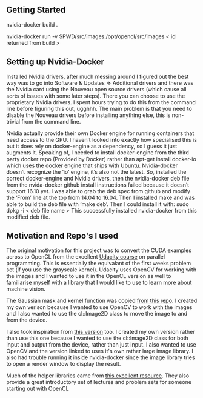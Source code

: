 ## Getting Started

nvidia-docker build .

nvidia-docker run -v $PWD/src/images:/opt/opencl/src/images < id returned from build >

## Setting up Nvidia-Docker

Installed Nvidia drivers, after much messing around I figured out the best way was to go into Software & Updates => Additional drivers and there was the Nvidia card using the Nouveau open source drivers (which cause all sorts of issues with some later steps). There you can choose to use the proprietary Nvidia drivers. I spent hours trying to do this from the command line before figuring this out, ugghhh. The main problem is that you need to disable the Nouveau drivers before installing anything else, this is non-trivial from the command line.

Nvidia actually provide their own Docker engine for running containers that need access to the GPU. I haven’t looked into exactly how specialised this is but it does rely on docker-engine as a dependency, so I guess it just augments it. Speaking of, I needed to install docker-engine from the third party docker repo (Provided by Docker) rather than apt-get install docker-io which uses the docker engine that ships with Ubuntu. Nvidia-docker doesn’t recognize the ‘io’ engine, it’s also not the latest.
So, installed the correct docker-engine and Nvidia drivers, then the nvidia-docker deb file from the nvida-docker github install instructions failed because it doesn’t support 16.10 yet. I was able to grab the deb spec from github and modify the ‘From’ line at the top from 14.04 to 16.04. Then I installed make and was able to build the deb file with ‘make deb’. Then I could install it with: sudo dpkg -i < deb file name >
This successfully installed nvidia-docker from this modified deb file.

## Motivation and Repo's I used

The original motivation for this project was to convert the CUDA examples across to OpenCL from the excellent [Udacity course](www.udacity.com/course/intro-to-parallel-programming--cs344) on parallel programming. This is essentially the equivalant of the first weeks problem set (if you use the grayscale kernel). Udacity uses OpenCV for working with the images and I wanted to use it in the OpenCL version as well to familiarise myself with a library that I would like to use to learn more about machine vision.

The Gaussian mask and kernel function was copied [from this repo](https://github.com/mnmnc/gaussian_blur_opencl). I created my own verison because I wanted to use OpenCV to work with the images and I also wanted to use the cl::Image2D class to move the image to and from the device.

I also took inspiration from [this version](https://github.com/smistad/OpenCL-Gaussian-Blur) too. I created my own version rather than use this one because I wanted to use the cl::Image2D class for both input and output from the device, rather than just input. I also wanted to use OpenCV and the version linked to uses it's own rather large image library. I also had trouble running it inside nvidia-docker since the image library tries to open a render window to display the result.

Much of the helper libraries came from [this excellent resource](https://github.com/HandsOnOpenCL/Exercises-Solutions). They also provide a great introductory set of lectures and problem sets for someone starting out with OpenCL

